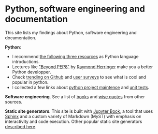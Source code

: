 # Python, software engineering and documentation

This site lists my findings about Python, software engineering and documentation.

**Python**:

- I recommend [the following three resources](python/start.md) as Python language 
  introductions.
- Lectures like ["Beyond PEP8"][pep8-talk] by [Raymond Herringer](https://twitter.com/raymondh) make you a better Python 
  developper.
- Check [trending on Github][trending] and [user surveys][surveys] to see what is cool and 
  popular in python.
- I collected a few links about [python project maintence](python/packaging.md)
  and [unit tests](python/unit_testing.md).

[pep8-talk]: https://www.youtube.com/watch?v=wf-BqAjZb8M
[trending]: https://github.com/trending/python
[surveys]: https://www.jetbrains.com/lp/devecosystem-2020/python/

**Software engineering**. See a list of [books][books] and [wise quotes][wise] from other sources.

[books]: programming/books.md
[wise]: programming/wisdom.md

**Static site generators**. This site is built with [Jupyter Book][jb], a tool that uses [Sphinx](https://www.sphinx-doc.org/en/master/) and a custom variety of Markdown (MyST) with
emphasis on interactivity and code execution. Other popular static site generators [described here][ssg].

[jb]: https://jupyterbook.org/intro.html
[ssg]: static_sites/intro.md